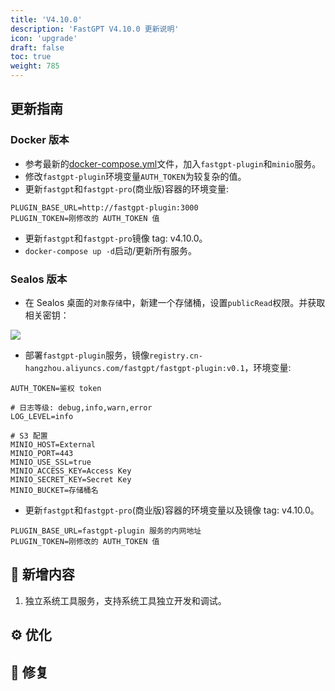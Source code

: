 ```yaml
---
title: 'V4.10.0'
description: 'FastGPT V4.10.0 更新说明'
icon: 'upgrade'
draft: false
toc: true
weight: 785
---
```


## 更新指南

### Docker 版本

- 参考最新的[docker-compose.yml](https://github.com/labring/FastGPT/blob/main/deploy/docker/docker-compose-pgvector.yml)文件，加入`fastgpt-plugin`和`minio`服务。
- 修改`fastgpt-plugin`环境变量`AUTH_TOKEN`为较复杂的值。
- 更新`fastgpt`和`fastgpt-pro`(商业版)容器的环境变量:

```
PLUGIN_BASE_URL=http://fastgpt-plugin:3000
PLUGIN_TOKEN=刚修改的 AUTH_TOKEN 值
```
- 更新`fastgpt`和`fastgpt-pro`镜像 tag: v4.10.0。
- `docker-compose up -d`启动/更新所有服务。

### Sealos 版本

- 在 Sealos 桌面的`对象存储`中，新建一个存储桶，设置`publicRead`权限。并获取相关密钥：

![](/imgs/sealos-s3.png)

- 部署`fastgpt-plugin`服务，镜像`registry.cn-hangzhou.aliyuncs.com/fastgpt/fastgpt-plugin:v0.1`，环境变量:

```
AUTH_TOKEN=鉴权 token

# 日志等级: debug,info,warn,error
LOG_LEVEL=info

# S3 配置
MINIO_HOST=External
MINIO_PORT=443
MINIO_USE_SSL=true
MINIO_ACCESS_KEY=Access Key
MINIO_SECRET_KEY=Secret Key
MINIO_BUCKET=存储桶名
```

- 更新`fastgpt`和`fastgpt-pro`(商业版)容器的环境变量以及镜像 tag: v4.10.0。

```
PLUGIN_BASE_URL=fastgpt-plugin 服务的内网地址
PLUGIN_TOKEN=刚修改的 AUTH_TOKEN 值
```

## 🚀 新增内容

1. 独立系统工具服务，支持系统工具独立开发和调试。

## ⚙️ 优化


## 🐛 修复
